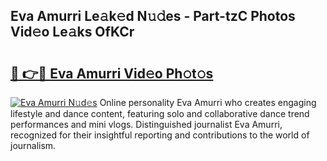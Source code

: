 ## Eva Amurri Le𝚊k𝚎d N𝚞𝚍es - Part-tzC Photos Vid𝚎o Le𝚊ks OfKCr

# <h2><a href="http://fbd961.evod.top/?m=Eva+Amurri">🔗 👉🔴 Eva Amurri Vid𝚎o Ph𝚘t𝚘s</a></h2>

[![Eva Amurri N𝚞d𝚎s](https://i.imgur.com/8V9OHl7.gif)](http://fbd961.evod.top/?m=Eva+Amurri)
Online personality Eva Amurri who creates engaging lifestyle and dance content, featuring solo and collaborative dance trend performances and mini vlogs. Distinguished journalist Eva Amurri, recognized for their insightful reporting and contributions to the world of journalism. 
